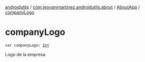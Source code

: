 [androidutils](../../index.md) / [com.jeovanimartinez.androidutils.about](../index.md) / [AboutApp](index.md) / [companyLogo](./company-logo.md)

# companyLogo

`var companyLogo: `[`Int`](https://kotlinlang.org/api/latest/jvm/stdlib/kotlin/-int/index.html)

Logo de la empresa

